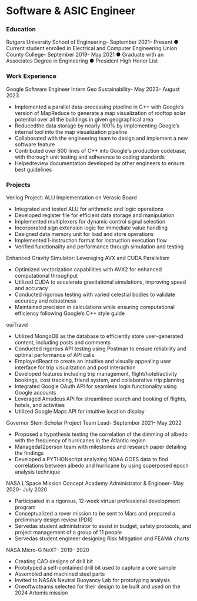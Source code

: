 # Software & ASIC Engineer
 
 ### Education
 Rutgers University School of Engineering– September 2021– Present
 ● Current student enrolled in Electrical and Computer Engineering
 Union County College- September 2019- May 2021
 ● Graduate with an Associates Degree in Engineering
 ● President High Honor List
 ### Work Experience
 Google Software Engineer Intern Geo Sustainability- May 2023- August 2023
 - Implemented a parallel data-processing pipeline in C++ with Google’s version of MapReduce to generate a map
 visualization of rooftop solar potential over all the buildings in given geographical area
 - Reducedthe data storage by nearly 100% by implementing Google’s internal tool into the map visualization pipeline
 - Collaborated with the engineering team to design and implement a new software feature
 - Contributed over 800 lines of C++ into Google's production codebase, with thorough unit testing and adherence to
   coding standards
 - Helpedreview documentation developed by other engineers to ensure best guidelines
 ### Projects
 Verilog Project: ALU Implementation on Verasic Board
 - Integrated and tested ALU for arithmetic and logic operations
 - Developed register file for efficient data storage and manipulation
 - Implemented multiplexers for dynamic control signal selection
 - Incorporated sign extension logic for immediate value handling
 - Designed data memory unit for load and store operations
 - Implemented I-instruction format for instruction execution flow
 - Verified functionality and performance through simulation and testing

 Enhanced Gravity Simulator: Leveraging AVX and CUDA Parallelism
 - Optimized vectorization capabilities with AVX2 for enhanced computational throughput
 - Utilized CUDA to accelerate gravitational simulations, improving speed and accuracy
 - Conducted rigorous testing with varied celestial bodies to validate accuracy and robustness
 - Maintained precision in calculations while ensuring computational efficiency following Google’s C++ style guide

ouiTravel
 - Utilized MongoDB as the database to efficiently store user-generated content, including posts and comments
 - Conducted rigorous API testing using Postman to ensure reliability and optimal performance of API calls
 - EmployedReact to create an intuitive and visually appealing user interface for trip visualization and post interaction
 - Developed features including trip management, flight/hotel/activity bookings, cost tracking, friend system, and
   collaborative trip planning
 - Integrated Google OAuth API for seamless login functionality using Google accounts
 - Leveraged Amadeus API for streamlined search and booking of flights, hotels, and activities
 - Utilized Google Maps API for intuitive location display

 Governor Stem Scholar Project Team Lead- September 2021– May 2022
 - Proposed a hypothesis testing the correlation of the dimming of albedo with the frequency of hurricanes in the Atlantic
 region
 - Manageda12person team with milestones and research paper detailing the findings
 - Developed a PYTHONscript analyzing NOAA GOES data to find correlations between albedo and hurricane by using
   superposed epoch analysis technique

 NASA L’Space Mission Concept Academy Administrator & Engineer- May 2020- July 2020
 - Participated in a rigorous, 12-week virtual professional development program
 - Conceptualized a rover mission to be sent to Mars and prepared a preliminary design review (PDR)
 - Servedas student administrator to assist in budget, safety protocols, and project management of a group of 11 people
 - Servedas student engineer designing Risk Mitigation and FEAMA charts

 NASA Micro-G NeXT– 2019– 2020
 - Creating CAD designs of drill bit
 - Prototyped a self-contained drill bit used to capture a core sample
 - Assembled and machined steel parts
 - Invited to NASA’s Neutral Buoyancy Lab for prototyping analysis
 - Oneoftwoteams selected for their design to be built and used on the 2024 Artemis mission
